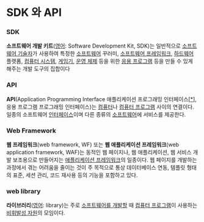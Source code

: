 # SDK 와 API

### SDK

**소프트웨어 개발 키트**([영어](https://ko.wikipedia.org/wiki/영어): Software Development Kit, SDK)는 일반적으로 [소프트웨어 기술자](https://ko.wikipedia.org/wiki/소프트웨어_공학)가 사용하여 특정한 [소프트웨어](https://ko.wikipedia.org/wiki/소프트웨어) 꾸러미, [소프트웨어 프레임워크](https://ko.wikipedia.org/wiki/뼈대), [하드웨어](https://ko.wikipedia.org/wiki/하드웨어) 플랫폼, [컴퓨터 시스템](https://ko.wikipedia.org/wiki/컴퓨터_시스템), [게임기](https://ko.wikipedia.org/wiki/게임기), [운영 체제](https://ko.wikipedia.org/wiki/운영_체제) 등을 위한 [응용 프로그램](https://ko.wikipedia.org/wiki/응용_프로그램) 등을 만들 수 있게 해주는 개발 도구의 집합이다



### API

**API**(Application Programming Interface 애플리케이션 프로그래밍 인터페이스[[*](https://ko.wikipedia.org/wiki/위키백과:영어의_한글_표기)], 응용 프로그램 프로그래밍 인터페이스)는 [컴퓨터](https://ko.wikipedia.org/wiki/컴퓨터)나 [컴퓨터 프로그램](https://ko.wikipedia.org/wiki/컴퓨터_프로그램) 사이의 연결이다. 일종의 소프트웨어 [인터페이스](https://ko.wikipedia.org/wiki/인터페이스_(컴퓨팅))이며 다른 종류의 [소프트웨어](https://ko.wikipedia.org/wiki/소프트웨어)에 서비스를 제공한다.



### Web Framework

**웹 프레임워크**(web framework, WF) 또는 **웹 애플리케이션 프레임워크**(web application framework, WAF)는 동적인 웹 페이지나, 웹 애플리케이션, 웹 서비스 개발 보조용으로 만들어지는 [애플리케이션 프레임워크](https://ko.wikipedia.org/wiki/애플리케이션_프레임워크)의 일종이다. 웹 페이지를 개발하는 과정에서 겪는 어려움을 줄이는 것이 주 목적으로 통상 데이터베이스 연동, 템플릿 형태의 표준, 세션 관리, 코드 재사용 등의 기능을 포함하고 있다.



### web library

**라이브러리**([영어](https://ko.wikipedia.org/wiki/영어): library)는 주로 [소프트웨어를 개발할](https://ko.wikipedia.org/wiki/소프트웨어_개발) 때 [컴퓨터 프로그램](https://ko.wikipedia.org/wiki/컴퓨터_프로그램)이 사용하는 [비휘발성 자원](https://ko.wikipedia.org/wiki/비휘발성_메모리)의 모임이다.